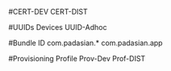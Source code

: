#CERT-DEV               CERT-DIST

#UUIDs Devices          UUID-Adhoc

#Bundle ID
com.padasian.*          com.padasian.app

#Provisioning Profile
Prov-Dev                Prof-DIST